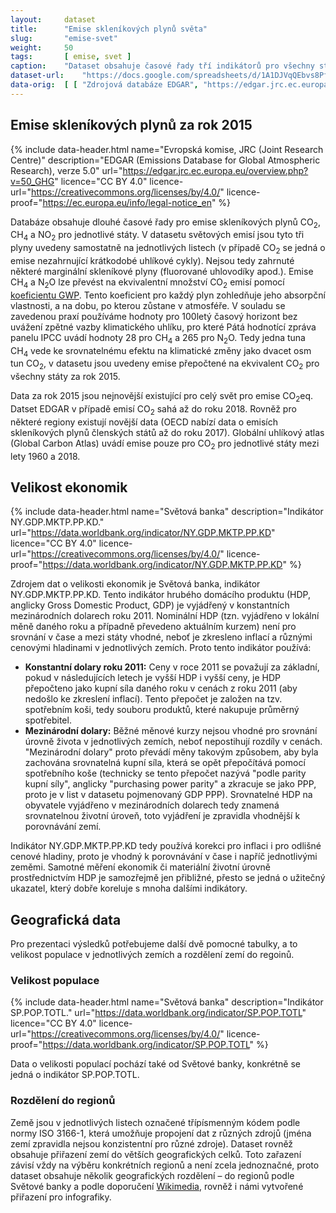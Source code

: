```yaml
---
layout:     dataset
title:      "Emise skleníkových plynů světa"
slug:       "emise-svet"
weight:     50
tags:       [ emise, svet ]
caption:    "Dataset obsahuje časové řady tří indikátorů pro všechny státy (a některá závislá území) světa. Delší časové řady zachycují vývoj emisí v čase, propojení všech indikátorů umožňuje detailnější analýzu, například srovnání emisí na obyvatele nebo na jednotku HDP."
dataset-url:    "https://docs.google.com/spreadsheets/d/1A1DJVqQEbvs8PfQDrav1i56cfFUIzSL5CAg2jqmXALQ"
data-orig:  [ [ "Zdrojová databáze EDGAR", "https://edgar.jrc.ec.europa.eu/overview.php?v=50_GHG" ] ]
---
```

<div class="section"><div class="container" markdown="1">

## Emise skleníkových plynů za rok 2015

{% include data-header.html
    name="Evropská komise, JRC (Joint Research Centre)"
    description="EDGAR (Emissions Database for Global Atmospheric Research), verze 5.0"
    url="https://edgar.jrc.ec.europa.eu/overview.php?v=50_GHG"
    licence="CC BY 4.0"
    licence-url="https://creativecommons.org/licenses/by/4.0/"
    licence-proof="https://ec.europa.eu/info/legal-notice_en"
%}

Databáze obsahuje dlouhé časové řady pro emise <glossary id='antropogennisklenikoveplyny'>skleníkových plynů</glossary> CO<sub>2</sub>, CH<sub>4</sub> a NO<sub>2</sub> pro jednotlivé státy. V datasetu světových emisí jsou tyto tři plyny uvedeny samostatně na jednotlivých listech (v případě CO<sub>2</sub> se jedná o emise nezahrnující krátkodobé uhlíkové cykly). Nejsou tedy zahrnuté některé marginální skleníkové plyny (fluorované uhlovodíky apod.). Emise CH<sub>4</sub> a N<sub>2</sub>O lze převést na ekvivalentní množství CO<sub>2</sub> emisí pomocí [koeficientu GWP](https://en.wikipedia.org/wiki/Global_warming_potential#Values). Tento koeficient pro každý plyn zohledňuje jeho absorpční vlastnosti, a na dobu, po kterou zůstane v atmosféře. V souladu se zavedenou praxí používáme hodnoty pro 100letý časový horizont bez uvážení zpětné vazby klimatického uhlíku, pro které Pátá hodnotící zpráva panelu IPCC uvádí hodnoty 28 pro CH<sub>4</sub> a 265 pro N<sub>2</sub>O. Tedy jedna tuna CH<sub>4</sub> vede ke srovnatelnému efektu na klimatické změny jako dvacet osm tun CO<sub>2</sub>, v datasetu jsou uvedeny emise přepočtené na ekvivalent CO<sub>2</sub> pro všechny státy za rok 2015.

Data za rok 2015 jsou nejnovější existující pro celý svět pro emise <glossary id='co2eq'>CO<sub>2</sub>eq</glossary>. Datset EDGAR v případě emisí CO<sub>2</sub> sahá až do roku 2018. Rovněž pro některé regiony existují novější data (OECD nabízí data o emisích skleníkových plynů členských států až do roku 2017). Globální uhlíkový atlas (Global Carbon Atlas) uvádí emise pouze pro CO<sub>2</sub> pro jednotlivé státy mezi lety 1960 a 2018.

</div></div>
<div class="section"><div class="container" markdown="1">

## Velikost ekonomik

{% include data-header.html
    name="Světová banka"
    description="Indikátor NY.GDP.MKTP.PP.KD."
    url="https://data.worldbank.org/indicator/NY.GDP.MKTP.PP.KD"
    licence="CC BY 4.0"
    licence-url="https://creativecommons.org/licenses/by/4.0/"
    licence-proof="https://data.worldbank.org/indicator/NY.GDP.MKTP.PP.KD"
%}

Zdrojem dat o velikosti ekonomik je Světová banka, indikátor NY.GDP.MKTP.PP.KD. Tento indikátor hrubého domácího produktu (HDP, anglicky Gross Domestic Product, GDP) je vyjádřený v konstantních mezinárodních dolarech roku 2011. Nominální HDP (tzn. vyjádřeno v lokální měně daného roku a případně převedeno aktuálním kurzem) není pro srovnání v čase a mezi státy vhodné, neboť je zkresleno inflací a různými cenovými hladinami v jednotlivých zemích. Proto tento indikátor používá:

* **Konstantní dolary roku 2011:** Ceny v roce 2011 se považují za základní, pokud v následujících letech je vyšší HDP i vyšší ceny, je HDP přepočteno jako kupní síla daného roku v cenách z roku 2011 (aby nedošlo ke zkreslení inflací). Tento přepočet je založen na tzv. spotřebním koši, tedy souboru produktů, které nakupuje průměrný spotřebitel.
* **Mezinárodní dolary:** Běžné měnové kurzy nejsou vhodné pro srovnání úrovně života v jednotlivých zemích, neboť nepostihují rozdíly v cenách. "Mezinárodní dolary" proto převádí měny takovým způsobem, aby byla zachována srovnatelná kupní síla, která se opět přepočítává pomocí spotřebního koše (technicky se tento přepočet nazývá "podle parity kupní síly", anglicky "purchasing power parity" a zkracuje se jako PPP, proto je v list v datasetu pojmenovaný GDP PPP). Srovnatelné HDP na obyvatele vyjádřeno v mezinárodních dolarech tedy znamená srovnatelnou životní úroveň, toto vyjádření je zpravidla vhodnější k porovnávání zemí.

Indikátor NY.GDP.MKTP.PP.KD tedy používá korekci pro inflaci i pro odlišné cenové hladiny, proto je vhodný k porovnávání v čase i napříč jednotlivými zeměmi. Samotné měření ekonomik či materiální životní úrovně prostřednictvím HDP je samozřejmě jen přibližné, přesto se jedná o užitečný ukazatel, který dobře koreluje s mnoha dalšími indikátory.

</div></div>
<div class="section"><div class="container" markdown="1">

## Geografická data

Pro prezentaci výsledků potřebujeme další dvě pomocné tabulky, a to velikost populace v jednotlivých zemích a rozdělení zemí do regoinů.

### Velikost populace

{% include data-header.html
    name="Světová banka"
    description="Indikátor SP.POP.TOTL."
    url="https://data.worldbank.org/indicator/SP.POP.TOTL"
    licence="CC BY 4.0"
    licence-url="https://creativecommons.org/licenses/by/4.0/"
    licence-proof="https://data.worldbank.org/indicator/SP.POP.TOTL"
%}

Data o velikosti populací pochází také od Světové banky, konkrétně se jedná o indikátor SP.POP.TOTL.

### Rozdělení do regionů

Země jsou v jednotlivých listech označené třípísmenným kódem podle normy ISO 3166-1, která umožňuje propojení dat z různých zdrojů (jména zemí zpravidla nejsou konzistentní pro různé zdroje). Dataset rovněž obsahuje přiřazení zemí do větších geografických celků. Toto zařazení závisí vždy na výběru konkrétních regionů a není zcela jednoznačné, proto dataset obsahuje několik geografických rozdělení – do regionů podle Světové banky a podle doporučení [Wikimedia](https://meta.wikimedia.org/wiki/List_of_countries_by_regional_classification), rovněž i námi vytvořené přiřazení pro infografiky.

</div></div>
